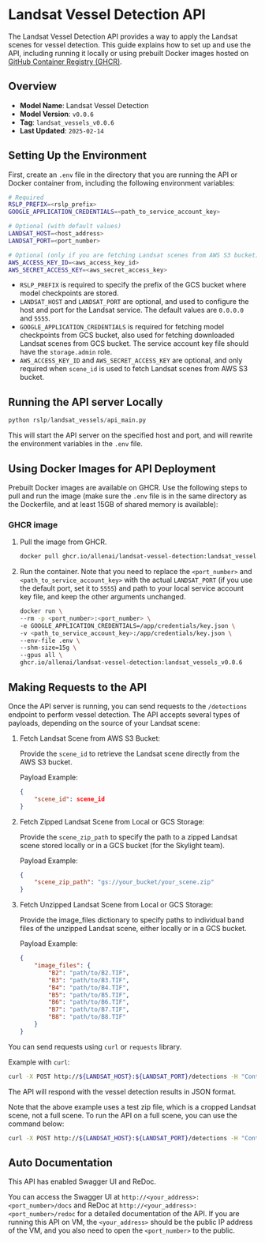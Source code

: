 # Landsat Vessel Detection API

The Landsat Vessel Detection API provides a way to apply the Landsat scenes for vessel detection. This guide explains how to set up and use the API, including running it locally or using prebuilt Docker images hosted on [GitHub Container Registry (GHCR)](https://github.com/allenai/rslearn_projects/pkgs/container/landsat-vessel-detection).


## Overview
- **Model Name**: Landsat Vessel Detection
- **Model Version**: `v0.0.6`
- **Tag**: `landsat_vessels_v0.0.6`
- **Last Updated**: `2025-02-14`


## Setting Up the Environment

First, create an `.env` file in the directory that you are running the API or Docker container from, including the following environment variables:

```bash
# Required
RSLP_PREFIX=<rslp_prefix>
GOOGLE_APPLICATION_CREDENTIALS=<path_to_service_account_key>

# Optional (with default values)
LANDSAT_HOST=<host_address>
LANDSAT_PORT=<port_number>

# Optional (only if you are fetching Landsat scenes from AWS S3 bucket)
AWS_ACCESS_KEY_ID=<aws_access_key_id>
AWS_SECRET_ACCESS_KEY=<aws_secret_access_key>
```

- `RSLP_PREFIX` is required to specify the prefix of the GCS bucket where model checkpoints are stored.
- `LANDSAT_HOST` and `LANDSAT_PORT` are optional, and used to configure the host and port for the Landsat service. The default values are `0.0.0.0` and `5555`.
- `GOOGLE_APPLICATION_CREDENTIALS` is required for fetching model checkpoints from GCS bucket, also used for fetching downloaded Landsat scenes from GCS bucket. The service account key file should have the `storage.admin` role.
- `AWS_ACCESS_KEY_ID` and `AWS_SECRET_ACCESS_KEY` are optional, and only required when `scene_id` is used to fetch Landsat scenes from AWS S3 bucket.


## Running the API server Locally

   ```python
   python rslp/landsat_vessels/api_main.py
   ```

This will start the API server on the specified host and port, and will rewrite the environment variables in the `.env` file.

## Using Docker Images for API Deployment

Prebuilt Docker images are available on GHCR. Use the following steps to pull and run the image (make sure the `.env` file is in the same directory as the Dockerfile, and at least 15GB of shared memory is available):

### GHCR image

1. Pull the image from GHCR.

    ```bash
    docker pull ghcr.io/allenai/landsat-vessel-detection:landsat_vessels_v0.0.6
    ```

2. Run the container. Note that you need to replace the `<port_number>` and `<path_to_service_account_key>` with the actual `LANDSAT_PORT` (if you use the default port, set it to `5555`) and path to your local service account key file, and keep the other arguments unchanged.

    ```bash
    docker run \
    --rm -p <port_number>:<port_number> \
    -e GOOGLE_APPLICATION_CREDENTIALS=/app/credentials/key.json \
    -v <path_to_service_account_key>:/app/credentials/key.json \
    --env-file .env \
    --shm-size=15g \
    --gpus all \
    ghcr.io/allenai/landsat-vessel-detection:landsat_vessels_v0.0.6
    ```

## Making Requests to the API

Once the API server is running, you can send requests to the `/detections` endpoint to perform vessel detection. The API accepts several types of payloads, depending on the source of your Landsat scene:

1. Fetch Landsat Scene from AWS S3 Bucket:

    Provide the `scene_id` to retrieve the Landsat scene directly from the AWS S3 bucket.

    Payload Example:
    ```json
    {
        "scene_id": scene_id
    }
    ```

2. Fetch Zipped Landsat Scene from Local or GCS Storage:

    Provide the `scene_zip_path` to specify the path to a zipped Landsat scene stored locally or in a GCS bucket (for the Skylight team).

    Payload Example:
    ```json
    {
        "scene_zip_path": "gs://your_bucket/your_scene.zip"
    }
    ```

3. Fetch Unzipped Landsat Scene from Local or GCS Storage:

    Provide the image_files dictionary to specify paths to individual band files of the unzipped Landsat scene, either locally or in a GCS bucket.

    Payload Example:
    ```json
    {
        "image_files": {
            "B2": "path/to/B2.TIF",
            "B3": "path/to/B3.TIF",
            "B4": "path/to/B4.TIF",
            "B5": "path/to/B5.TIF",
            "B6": "path/to/B6.TIF",
            "B7": "path/to/B7.TIF",
            "B8": "path/to/B8.TIF"
        }
    }
    ```

You can send requests using `curl` or `requests` library.

Example with `curl`:

```bash
curl -X POST http://${LANDSAT_HOST}:${LANDSAT_PORT}/detections -H "Content-Type: application/json" -d '{"scene_zip_path": "gs://test-bucket-rslearn/Landsat/LC08_L1TP_162042_20241103_20241103_02_RT.zip"}'
```

The API will respond with the vessel detection results in JSON format.

Note that the above example uses a test zip file, which is a cropped Landsat scene, not a full scene. To run the API on a full scene, you can use the command below:

```bash
curl -X POST http://${LANDSAT_HOST}:${LANDSAT_PORT}/detections -H "Content-Type: application/json" -d '{"scene_id": "LC09_L1GT_106084_20241002_20241002_02_T2"}'
```


## Auto Documentation

This API has enabled Swagger UI and ReDoc.

You can access the Swagger UI at `http://<your_address>:<port_number>/docs` and ReDoc at `http://<your_address>:<port_number>/redoc` for a detailed documentation of the API. If you are running this API on VM, the `<your_address>` should be the public IP address of the VM, and you also need to open the `<port_number>` to the public.
